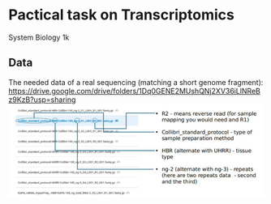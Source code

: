 # Pactical task on Transcriptomics 
System Biology 1k


## Data
The needed data of a real sequencing (matching  a short genome fragment):
https://drive.google.com/drive/folders/1Dq0GENE2MUshQNj2XV36iLlNReBz9KzB?usp=sharing
![alt text](image.png)
